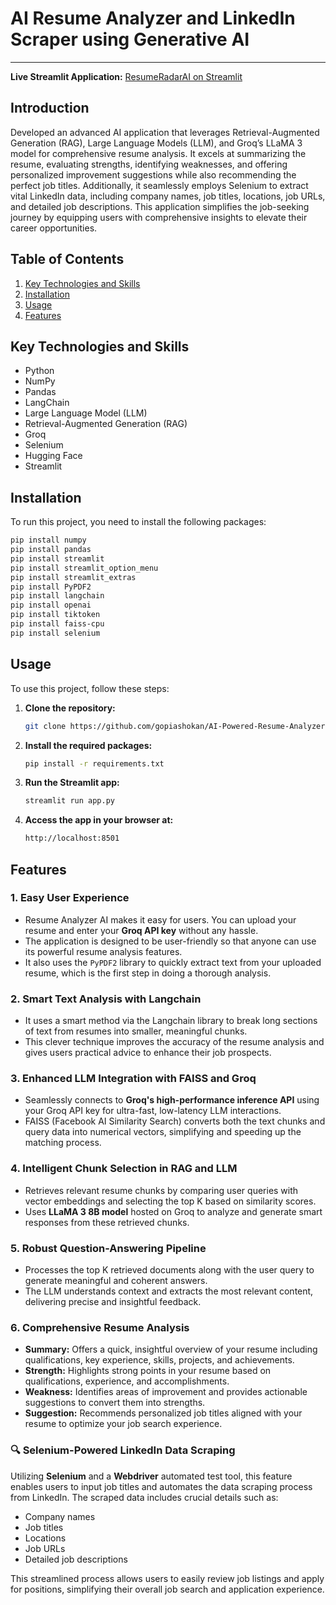# AI Resume Analyzer and LinkedIn Scraper using Generative AI
---

 **Live Streamlit Application:** [ResumeRadarAI on Streamlit](https://resumeradarai.streamlit.app/)


## Introduction
Developed an advanced AI application that leverages Retrieval-Augmented Generation (RAG), Large Language Models (LLM), and Groq’s LLaMA 3 model for comprehensive resume analysis. It excels at summarizing the resume, evaluating strengths, identifying weaknesses, and offering personalized improvement suggestions while also recommending the perfect job titles. Additionally, it seamlessly employs Selenium to extract vital LinkedIn data, including company names, job titles, locations, job URLs, and detailed job descriptions. This application simplifies the job-seeking journey by equipping users with comprehensive insights to elevate their career opportunities.


## Table of Contents

1. [Key Technologies and Skills](#key-technologies-and-skills)  
2. [Installation](#installation)  
3. [Usage](#usage)  
4. [Features](#features)  

##  Key Technologies and Skills

- Python  
- NumPy  
- Pandas  
- LangChain  
- Large Language Model (LLM)  
- Retrieval-Augmented Generation (RAG)  
- Groq 
- Selenium   
- Hugging Face  
- Streamlit


## Installation

To run this project, you need to install the following packages:

```bash
pip install numpy
pip install pandas
pip install streamlit
pip install streamlit_option_menu
pip install streamlit_extras
pip install PyPDF2
pip install langchain
pip install openai
pip install tiktoken
pip install faiss-cpu
pip install selenium
```

## Usage
To use this project, follow these steps:
1. **Clone the repository:**  
   ```bash
   git clone https://github.com/gopiashokan/AI-Powered-Resume-Analyzer-and-LinkedIn-Scraper-with-Selenium.git
2. **Install the required packages:**  
   ```bash
   pip install -r requirements.txt
3. **Run the Streamlit app:**  
   ```bash
   streamlit run app.py
4. **Access the app in your browser at:**  
   ```bash
   http://localhost:8501

## Features

### 1. Easy User Experience
- Resume Analyzer AI makes it easy for users. You can upload your resume and enter your **Groq API key** without any hassle.  
- The application is designed to be user-friendly so that anyone can use its powerful resume analysis features.  
- It also uses the `PyPDF2` library to quickly extract text from your uploaded resume, which is the first step in doing a thorough analysis.

### 2. Smart Text Analysis with Langchain
- It uses a smart method via the Langchain library to break long sections of text from resumes into smaller, meaningful chunks.  
- This clever technique improves the accuracy of the resume analysis and gives users practical advice to enhance their job prospects.

### 3. Enhanced LLM Integration with FAISS and Groq
- Seamlessly connects to **Groq's high-performance inference API** using your Groq API key for ultra-fast, low-latency LLM interactions.  
- FAISS (Facebook AI Similarity Search) converts both the text chunks and query data into numerical vectors, simplifying and speeding up the matching process.

### 4. Intelligent Chunk Selection in RAG and LLM
- Retrieves relevant resume chunks by comparing user queries with vector embeddings and selecting the top K based on similarity scores.  
- Uses **LLaMA 3 8B model** hosted on Groq to analyze and generate smart responses from these retrieved chunks.

### 5. Robust Question-Answering Pipeline
- Processes the top K retrieved documents along with the user query to generate meaningful and coherent answers.  
- The LLM understands context and extracts the most relevant content, delivering precise and insightful feedback.

### 6. Comprehensive Resume Analysis
- **Summary:** Offers a quick, insightful overview of your resume including qualifications, key experience, skills, projects, and achievements.  
- **Strength:** Highlights strong points in your resume based on qualifications, experience, and accomplishments.  
- **Weakness:** Identifies areas of improvement and provides actionable suggestions to convert them into strengths.  
- **Suggestion:** Recommends personalized job titles aligned with your resume to optimize your job search experience.


### 🔍 Selenium-Powered LinkedIn Data Scraping

Utilizing **Selenium** and a **Webdriver** automated test tool, this feature enables users to input job titles and automates the data scraping process from LinkedIn. The scraped data includes crucial details such as:

-  Company names  
-  Job titles  
-  Locations  
-  Job URLs  
-  Detailed job descriptions  

This streamlined process allows users to easily review job listings and apply for positions, simplifying their overall job search and application experience.
